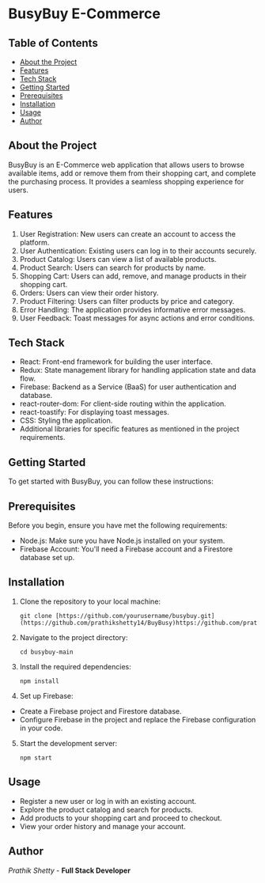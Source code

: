 # BusyBuy E-Commerce

## Table of Contents
- [About the Project](#about-the-project)
- [Features](#features)
- [Tech Stack](#tech-stack)
- [Getting Started](#getting-started)
- [Prerequisites](#prerequisites)
- [Installation](#installation)
- [Usage](#usage)
- [Author](#author)

## About the Project

BusyBuy is an E-Commerce web application that allows users to browse available items, add or remove them from their shopping cart, and complete the purchasing process. It provides a seamless shopping experience for users.

## Features

1. User Registration: New users can create an account to access the platform.
2. User Authentication: Existing users can log in to their accounts securely.
3. Product Catalog: Users can view a list of available products.
4. Product Search: Users can search for products by name.
5. Shopping Cart: Users can add, remove, and manage products in their shopping cart.
6. Orders: Users can view their order history.
7. Product Filtering: Users can filter products by price and category.
8. Error Handling: The application provides informative error messages.
9. User Feedback: Toast messages for async actions and error conditions.

## Tech Stack

- React: Front-end framework for building the user interface.
- Redux: State management library for handling application state and data flow.
- Firebase: Backend as a Service (BaaS) for user authentication and database.
- react-router-dom: For client-side routing within the application.
- react-toastify: For displaying toast messages.
- CSS: Styling the application.
- Additional libraries for specific features as mentioned in the project requirements.

## Getting Started

To get started with BusyBuy, you can follow these instructions:

## Prerequisites

Before you begin, ensure you have met the following requirements:

- Node.js: Make sure you have Node.js installed on your system.
- Firebase Account: You'll need a Firebase account and a Firestore database set up.

## Installation

1. Clone the repository to your local machine:
   ```
   git clone [https://github.com/yourusername/busybuy.git](https://github.com/prathikshetty14/BuyBusy)https://github.com/prathikshetty14/BuyBusy)
   ```
   
2. Navigate to the project directory:
   ```
   cd busybuy-main
   ```

3. Install the required dependencies:
   ```
   npm install
   ```

4. Set up Firebase:
- Create a Firebase project and Firestore database.
- Configure Firebase in the project and replace the Firebase configuration in your code.
  
5. Start the development server:
   ```
   npm start
   ```

## Usage

- Register a new user or log in with an existing account.
- Explore the product catalog and search for products.
- Add products to your shopping cart and proceed to checkout.
- View your order history and manage your account.

## Author
*Prathik Shetty* - **Full Stack Developer**

